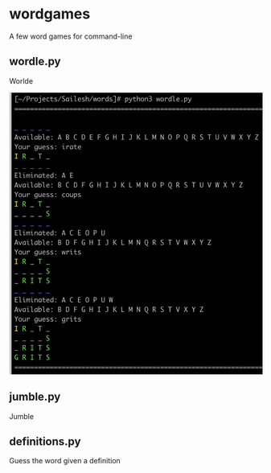 # wordgames
A few word games for command-line

## wordle.py
Worlde

![Wordle Screenshot](https://github.com/rachabathuni/wordgames/blob/main/screenshots/wordle.png?raw=true)


## jumble.py
Jumble

## definitions.py
Guess the word given a definition

